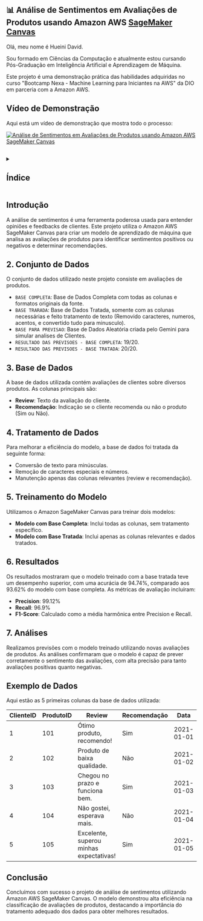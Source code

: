 
## 📊 Análise de Sentimentos em Avaliações de Produtos usando Amazon AWS [SageMaker Canvas](https://aws.amazon.com/pt/sagemaker/canvas/)

Olá, meu nome é Hueini David. 

Sou formado em Ciências da Computação e atualmente estou cursando Pós-Graduação em Inteligência Artificial e Aprendizagem de Máquina.

Este projeto é uma demonstração prática das habilidades adquiridas no curso "Bootcamp Nexa - Machine Learning para Iniciantes na AWS" da DIO em parceria com a Amazon AWS.


## Vídeo de Demonstração
Aqui está um vídeo de demonstração que mostra todo o processo:

[![Análise de Sentimentos em Avaliações de Produtos usando Amazon AWS SageMaker Canvas](https://img.youtube.com/vi/eFMpne_vVa8/0.jpg)](https://www.youtube.com/watch?v=eFMpne_vVa8)

##

<details>
  <summary><h2>Índice</h2></summary>

  <table>
    <tr>
      <td>1.</td>
      <td><a href="#Introdução">Introdução</a></td>
    </tr>
    <tr>
      <td>2.</td>
      <td><a href="#Conjunto de Dados">Conjunto de Dados</a></td>
    </tr>
    <tr>
      <td>3.</td>
      <td><a href="#Base de Dados">Preparação dos Dados</a></td>
    </tr>
    <tr>
      <td>4.</td>
      <td><a href="#Tratamento de Dados">Construção do Modelo</a></td>
    </tr>
    <tr>
      <td>5.</td>
      <td><a href="#Treinamento do Modelo">Resultados</a></td>
    </tr>
    <tr>
      <td>6.</td>
      <td><a href="#Resultados">Uso</a></td>
    </tr>
    <tr>
      <td>7.</td>
      <td><a href="#Análises">Conclusão</a></td>
    </tr>
    <tr>
      <td>8.</td>
      <td><a href="#Conclusão">Conclusão</a></td>
    </tr>
  </table>

</details>

##
## Introdução
A análise de sentimentos é uma ferramenta poderosa usada para entender opiniões e feedbacks de clientes. 
Este projeto utiliza o Amazon AWS SageMaker Canvas para criar um modelo de aprendizado de máquina que analisa as avaliações de produtos para identificar sentimentos positivos ou negativos e determinar recomendações.

## 2. Conjunto de Dados
O conjunto de dados utilizado neste projeto consiste em avaliações de produtos.

- `BASE COMPLETA`: Base de Dados Completa com todas as colunas e formatos originais da fonte.
- `BASE TRARADA`: Base de Dados Tratada, somente com as colunas necessárias e feito tratamento de texto (Removido caracteres, numeros, acentos, e convertido tudo para minusculo).
- `BASE PARA PREVISAO`: Base de Dados Aleatória criada pelo Gemini para simular analises de Clientes.
- `RESULTADO DAS PREVISOES - BASE COMPLETA`: 19/20.
- `RESULTADO DAS PREVISOES - BASE TRATADA`: 20/20.

## 3. Base de Dados

A base de dados utilizada contém avaliações de clientes sobre diversos produtos. As colunas principais são:
- **Review**: Texto da avaliação do cliente.
- **Recomendação**: Indicação se o cliente recomenda ou não o produto (Sim ou Não).

## 4. Tratamento de Dados

Para melhorar a eficiência do modelo, a base de dados foi tratada da seguinte forma:
- Conversão de texto para minúsculas.
- Remoção de caracteres especiais e números.
- Manutenção apenas das colunas relevantes (review e recomendação).

## 5. Treinamento do Modelo

Utilizamos o Amazon SageMaker Canvas para treinar dois modelos:
- **Modelo com Base Completa**: Inclui todas as colunas, sem tratamento específico.
- **Modelo com Base Tratada**: Inclui apenas as colunas relevantes e dados tratados.

## 6. Resultados

Os resultados mostraram que o modelo treinado com a base tratada teve um desempenho superior, com uma acurácia de 94.74%, comparado aos 93.62% do modelo com base completa. As métricas de avaliação incluíram:
- **Precision**: 99.12%
- **Recall**: 96.9%
- **F1-Score**: Calculado como a média harmônica entre Precision e Recall.

## 7. Análises

Realizamos previsões com o modelo treinado utilizando novas avaliações de produtos. As análises confirmaram que o modelo é capaz de prever corretamente o sentimento das avaliações, com alta precisão para tanto avaliações positivas quanto negativas.

## Exemplo de Dados

Aqui estão as 5 primeiras colunas da base de dados utilizada:

| ClienteID | ProdutoID | Review                                | Recomendação | Data       |
|-----------|------------|---------------------------------------|--------------|------------|
| 1         | 101        | Ótimo produto, recomendo!             | Sim          | 2021-01-01 |
| 2         | 102        | Produto de baixa qualidade.           | Não          | 2021-01-02 |
| 3         | 103        | Chegou no prazo e funciona bem.       | Sim          | 2021-01-03 |
| 4         | 104        | Não gostei, esperava mais.            | Não          | 2021-01-04 |
| 5         | 105        | Excelente, superou minhas expectativas! | Sim          | 2021-01-05 |

## Conclusão

Concluímos com sucesso o projeto de análise de sentimentos utilizando Amazon AWS SageMaker Canvas. O modelo demonstrou alta eficiência na classificação de avaliações de produtos, destacando a importância do tratamento adequado dos dados para obter melhores resultados.
